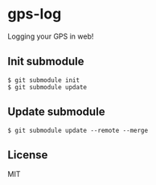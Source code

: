 # gps-log

Logging your GPS in web!

## Init submodule

```
$ git submodule init
$ git submodule update
```

## Update submodule

```
$ git submodule update --remote --merge
```

## License

MIT
